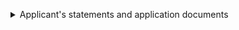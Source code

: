 <p><div class='width-50'>

<details class="govuk-details">       <summary class="govuk-details__summary">Applicant's statements and application documents</summary>       <div class="govuk-details__text"><details class="govuk-details">       <summary class="govuk-details__summary">SWET</summary>       <div class="govuk-details__text"><details class="govuk-details">       <summary class="govuk-details__summary">swet-doc.docx</summary>       <div class="govuk-details__text"><dl class="govuk-summary-list"><div class="govuk-summary-list__row">     <dt class="govuk-summary-list__key">Document</dt>     <dd class="govuk-summary-list__value"><a href='https://raw.githubusercontent.com/hmcts/fpl-ccd-configuration/master/resources/test.com/documentsv2/docId'>swet-doc.docx</a></dd></div></dl></div></details></div></details></div></details>

</div></p>
